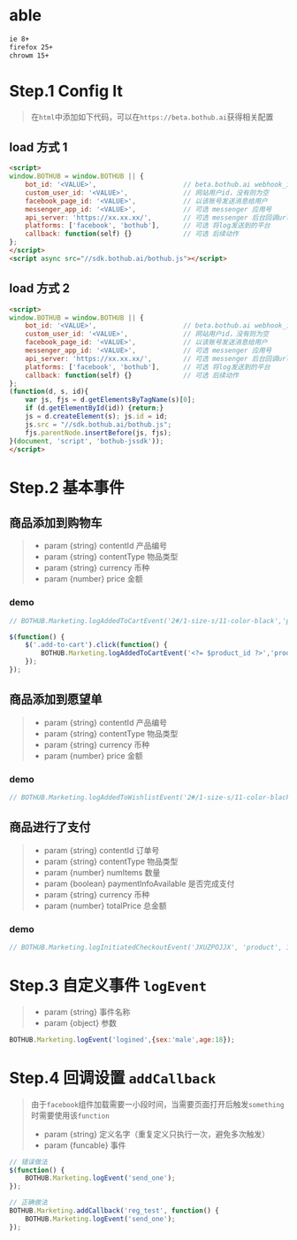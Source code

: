 # able
```html
ie 8+
firefox 25+
chrowm 15+
```

# Step.1 Config It

> 在`html`中添加如下代码，可以在`https://beta.bothub.ai`获得相关配置

## load 方式 1
```html
<script>
window.BOTHUB = window.BOTHUB || {
    bot_id: '<VALUE>',                      // beta.bothub.ai webhook_id
    custom_user_id: '<VALUE>',              // 网站用户id，没有则为空
    facebook_page_id: '<VALUE>',            // 以该账号发送消息给用户
    messenger_app_id: '<VALUE>',            // 可选 messenger 应用号
    api_server: 'https://xx.xx.xx/',        // 可选 messenger 后台回调url 和 messenger_app_id 配合使用
    platforms: ['facebook', 'bothub'],      // 可选 将log发送到的平台
    callback: function(self) {}             // 可选 后续动作
};
</script>
<script async src="//sdk.bothub.ai/bothub.js"></script>
```

## load 方式 2
```html
<script>
window.BOTHUB = window.BOTHUB || {
    bot_id: '<VALUE>',                      // beta.bothub.ai webhook_id
    custom_user_id: '<VALUE>',              // 网站用户id，没有则为空
    facebook_page_id: '<VALUE>',            // 以该账号发送消息给用户
    messenger_app_id: '<VALUE>',            // 可选 messenger 应用号
    api_server: 'https://xx.xx.xx/',        // 可选 messenger 后台回调url 和 messenger_app_id 配合使用
    platforms: ['facebook', 'bothub'],      // 可选 将log发送到的平台
    callback: function(self) {}             // 可选 后续动作
};
(function(d, s, id){
    var js, fjs = d.getElementsByTagName(s)[0];
    if (d.getElementById(id)) {return;}
    js = d.createElement(s); js.id = id;
    js.src = "//sdk.bothub.ai/bothub.js";
    fjs.parentNode.insertBefore(js, fjs);
}(document, 'script', 'bothub-jssdk'));
</script>
```

# Step.2 基本事件

## 商品添加到购物车

>- param {string} contentId     产品编号
>- param {string} contentType   物品类型
>- param {string} currency      币种
>- param {number} price         金额

### demo
```js
// BOTHUB.Marketing.logAddedToCartEvent('2#/1-size-s/11-color-black','product','$','26.99');

$(function() {
    $('.add-to-cart').click(function() {
        BOTHUB.Marketing.logAddedToCartEvent('<?= $product_id ?>','product','<?= $currency ?>','<?= $price ?>');
    });
});
```

## 商品添加到愿望单

>- param {string} contentId     产品编号
>- param {string} contentType   物品类型
>- param {string} currency      币种
>- param {number} price         金额

### demo
```js
// BOTHUB.Marketing.logAddedToWishlistEvent('2#/1-size-s/11-color-black','product','$','26.99');
```

## 商品进行了支付

>- param {string} contentId                 订单号
>- param {string} contentType               物品类型
>- param {number} numItems                  数量
>- param {boolean} paymentInfoAvailable     是否完成支付
>- param {string} currency                  币种
>- param {number} totalPrice                总金额

### demo
```js
// BOTHUB.Marketing.logInitiatedCheckoutEvent('JXUZPOJJX', 'product', 1, true, '$', '35.98');
```

# Step.3 自定义事件 `logEvent`

>- param {string}       事件名称
>- param {object}       参数

```js
BOTHUB.Marketing.logEvent('logined',{sex:'male',age:18});
```

# Step.4 回调设置 `addCallback`

> 由于`facebook`组件加载需要一小段时间，当需要页面打开后触发`something`时需要使用该`function`
>- param {string}     定义名字（重复定义只执行一次，避免多次触发）
>- param {funcable}    事件

```js
// 错误做法
$(function() {
    BOTHUB.Marketing.logEvent('send_one');
});

// 正确做法
BOTHUB.Marketing.addCallback('reg_test', function() {
    BOTHUB.Marketing.logEvent('send_one');
});
```
